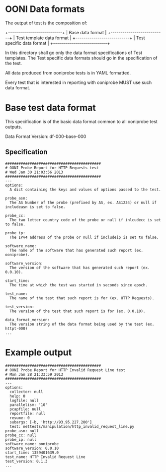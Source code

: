 # OONI Data formats

The output of test is the composition of:

+---------------------------+
|   Base data format        |
+---------------------------+
| Test template data format |
+---------------------------+
| Test specific data format |
+---------------------------+

In this directory shall go only the data format specifications of Test
templates. The Test specific data formats should go in the specification of the
test.

All data produced from ooniprobe tests is in YAML formatted.

Every test that is interested in reporting with ooniprobe MUST use such data
format.

# Base test data format

This specification is of the basic data format common to all ooniprobe test
outputs.

Data Format Version: df-000-base-000

## Specification

    ###########################################
    # OONI Probe Report for HTTP Requests test
    # Wed Jan 30 21:03:56 2013
    ###########################################
    ---
    options:
      A dict containing the keys and values of options passed to the test.

    probe_asn:
      The AS Number of the probe (prefixed by AS, ex. AS1234) or null if includeasn is set to false.

    probe_cc:
      The two letter country code of the probe or null if inlcudecc is set to false.

    probe_ip:
      The IPv4 address of the probe or null if includeip is set to false.

    software_name:
      The name of the software that has generated such report (ex. ooniprobe).

    software_version:
      The version of the software that has generated such report (ex. 0.0.10).

    start_time:
      The time at which the test was started in seconds since epoch.

    test_name:
      The name of the test that such report is for (ex. HTTP Requests).

    test_version:
      The version of the test that such report is for (ex. 0.0.10).

    data_format_version:
      The version string of the data format being used by the test (ex. httpt-000)
    ...

# Example output

    ###########################################
    # OONI Probe Report for HTTP Invalid Request Line test
    # Mon Jan 28 21:33:59 2013
    ###########################################
    ---
    options:
      collector: null
      help: 0
      logfile: null
      parallelism: '10'
      pcapfile: null
      reportfile: null
      resume: 0
      subargs: [-b, 'http://93.95.227.200']
      test: nettests/manipulation/http_invalid_request_line.py
    probe_asn: null
    probe_cc: null
    probe_ip: null
    software_name: ooniprobe
    software_version: 0.0.10
    start_time: 1359401639.0
    test_name: HTTP Invalid Request Line
    test_version: 0.1.3
    ...


